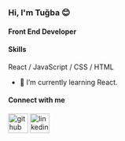 ### Hi, I'm Tuğba 😊
#### Front End Developer

#### Skills 
React / JavaScript / CSS / HTML
 
- 🌱 I’m currently learning React.

#### Connect with me
[<img src='https://cdn.jsdelivr.net/npm/simple-icons@3.0.1/icons/github.svg' alt='github' height='40'>](https://github.com/ktugbaa7)  [<img src='https://cdn.jsdelivr.net/npm/simple-icons@3.0.1/icons/linkedin.svg' alt='linkedin' height='40'>](https://www.linkedin.com/in/tugbakoc7/)

